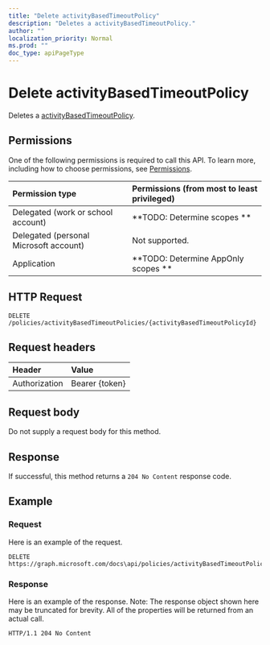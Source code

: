```yaml
---
title: "Delete activityBasedTimeoutPolicy"
description: "Deletes a activityBasedTimeoutPolicy."
author: ""
localization_priority: Normal
ms.prod: ""
doc_type: apiPageType
---
```


# Delete activityBasedTimeoutPolicy

Deletes a [activityBasedTimeoutPolicy](../resources/activitybasedtimeoutpolicy.md).

## Permissions
One of the following permissions is required to call this API. To learn more, including how to choose permissions, see [Permissions](/concepts/permissions-reference.md).

|Permission type|Permissions (from most to least privileged)|
|:---|:---|
|Delegated (work or school account)|**TODO: Determine scopes **|
|Delegated (personal Microsoft account)|Not supported.|
|Application|**TODO: Determine AppOnly scopes **|

## HTTP Request
<!-- {
  "blockType": "ignored"
}
-->
``` http
DELETE /policies/activityBasedTimeoutPolicies/{activityBasedTimeoutPolicyId}
```

## Request headers
|Header|Value|
|:---|:---|
|Authorization|Bearer {token}|

## Request body
Do not supply a request body for this method.

## Response
If successful, this method returns a `204 No Content` response code.

## Example

### Request
Here is an example of the request.
<!-- {
  "blockType": "request",
  "name": "delete_activitybasedtimeoutpolicy"
}
-->
``` http
DELETE https://graph.microsoft.com/docs\api/policies/activityBasedTimeoutPolicies/{activityBasedTimeoutPolicyId}
```

### Response
Here is an example of the response. Note: The response object shown here may be truncated for brevity. All of the properties will be returned from an actual call.
<!-- {
  "blockType": "response",
  "truncated": true
}
-->
``` http
HTTP/1.1 204 No Content
```

